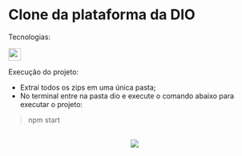 # Clone da plataforma da DIO

Tecnologias:
<p>
<img src="https://img.shields.io/badge/react-%2320232a.svg?style=for-the-badge&logo=react&logoColor=%2361DAFB" height="25"/>
</p>

Execução do projeto:
- Extraí todos os zips em uma única pasta;
- No terminal entre na pasta dio e execute o comando abaixo para executar o projeto:
> npm start

<br>

<div align='center'>
  <img src='dio.gif'>
</div>
